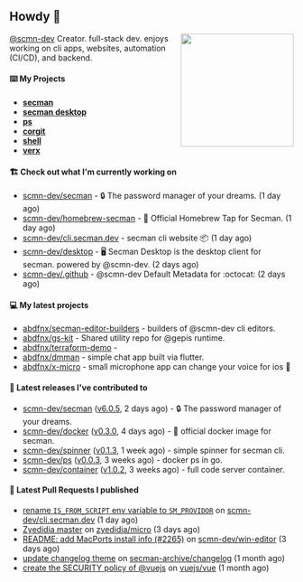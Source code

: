 ## Howdy 👋

<img align="right" src="https://github.com/abdfnx.png" width="200">

[@scmn-dev](https://github.com/scmn-dev) Creator. full-stack dev. enjoys working on cli apps, websites, automation (CI/CD), and backend.

#### ⌨️ My Projects

- [**secman**](https://github.com/scmn-dev/secman)
- [**secman desktop**](https://github.com/scmn-dev/desktop)
- [**ps**](https://github.com/scmn-dev/ps)
- [**corgit**](https://github.com/abdfnx/corgit)
- [**shell**](https://github.com/abdfnx/shell)
- [**verx**](https://github.com/abdfnx/verx)

#### 🏗️ Check out what I'm currently working on


- [scmn-dev/secman](https://github.com/scmn-dev/secman) - 🔒 The password manager of your dreams. (1 day ago)
- [scmn-dev/homebrew-secman](https://github.com/scmn-dev/homebrew-secman) - 🧬 Official Homebrew Tap for Secman. (1 day ago)
- [scmn-dev/cli.secman.dev](https://github.com/scmn-dev/cli.secman.dev) - secman cli website 📦 (1 day ago)
- [scmn-dev/desktop](https://github.com/scmn-dev/desktop) - 🖥️ Secman Desktop is the desktop client for secman. powered by @scmn-dev. (2 days ago)
- [scmn-dev/.github](https://github.com/scmn-dev/.github) - @scmn-dev Default Metadata for :octocat: (2 days ago)

#### 💻 My latest projects

- [abdfnx/secman-editor-builders](https://github.com/abdfnx/secman-editor-builders) - builders of @scmn-dev cli editors.
- [abdfnx/gs-kit](https://github.com/abdfnx/gs-kit) - Shared utility repo for @gepis runtime.
- [abdfnx/terraform-demo](https://github.com/abdfnx/terraform-demo) - 
- [abdfnx/dmman](https://github.com/abdfnx/dmman) - simple chat app built via flutter.
- [abdfnx/x-micro](https://github.com/abdfnx/x-micro) - small microphone app can change your voice for ios 📱

#### 🔭 Latest releases I've contributed to

- [scmn-dev/secman](https://github.com/scmn-dev/secman) ([v6.0.5](https://github.com/scmn-dev/secman/releases/tag/v6.0.5), 2 days ago) - 🔒 The password manager of your dreams.
- [scmn-dev/docker](https://github.com/scmn-dev/docker) ([v0.3.0](https://github.com/scmn-dev/docker/releases/tag/v0.3.0), 4 days ago) - 🐳 official docker image for secman.
- [scmn-dev/spinner](https://github.com/scmn-dev/spinner) ([v0.1.3](https://github.com/scmn-dev/spinner/releases/tag/v0.1.3), 1 week ago) - simple spinner for secman cli.
- [scmn-dev/ps](https://github.com/scmn-dev/ps) ([v0.0.3](https://github.com/scmn-dev/ps/releases/tag/v0.0.3), 3 weeks ago) - docker ps in go.
- [scmn-dev/container](https://github.com/scmn-dev/container) ([v1.0.2](https://github.com/scmn-dev/container/releases/tag/v1.0.2), 3 weeks ago) - full code server container.

#### 🔨 Latest Pull Requests I published

- [rename `IS_FROM_SCRIPT` env variable to `SM_PROVIDOR`](https://github.com/scmn-dev/cli.secman.dev/pull/12) on [scmn-dev/cli.secman.dev](https://github.com/scmn-dev/cli.secman.dev) (1 day ago)
- [Zyedidia master](https://github.com/zyedidia/micro/pull/2267) on [zyedidia/micro](https://github.com/zyedidia/micro) (3 days ago)
- [README: add MacPorts install info (#2265)](https://github.com/scmn-dev/win-editor/pull/1) on [scmn-dev/win-editor](https://github.com/scmn-dev/win-editor) (3 days ago)
- [update changelog theme](https://github.com/secman-archive/changelog/pull/11) on [secman-archive/changelog](https://github.com/secman-archive/changelog) (1 month ago)
- [create the SECURITY policy of @vuejs](https://github.com/vuejs/vue/pull/12317) on [vuejs/vue](https://github.com/vuejs/vue) (1 month ago)
